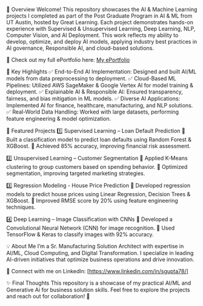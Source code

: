 🌟 Overview
Welcome! This repository showcases the AI & Machine Learning projects I completed as part of the Post Graduate Program in AI & ML from UT Austin, hosted by Great Learning. Each project demonstrates hands-on experience with Supervised & Unsupervised Learning, Deep Learning, NLP, 
Computer Vision, and AI Deployment.
This work reflects my ability to develop, optimize, and deploy AI models, applying industry best practices in AI governance, Responsible AI, and cloud-based solutions.

📌 Check out my full ePortfolio here: [My ePortfolio](https://eportfolio.mygreatlearning.com/ranjan-mitra)

🚀 Key Highlights
✅ End-to-End AI Implementation: Designed and built AI/ML models from data preprocessing to deployment.
✅ Cloud-Based ML Pipelines: Utilized AWS SageMaker & Google Vertex AI for model training & deployment.
✅ Explainable AI & Responsible AI: Ensured transparency, fairness, and bias mitigation in ML models.
✅ Diverse AI Applications: Implemented AI for finance, healthcare, manufacturing, and NLP solutions.
✅ Real-World Data Handling: Worked with large datasets, performing feature engineering & model optimization.

📂 Featured Projects
1️⃣ Supervised Learning – Loan Default Prediction
📌 Built a classification model to predict loan defaults using Random Forest & XGBoost.
📌 Achieved 85% accuracy, improving financial risk assessment.

2️⃣ Unsupervised Learning – Customer Segmentation
📌 Applied K-Means clustering to group customers based on spending behavior.
📌 Optimized segmentation, improving targeted marketing strategies.

3️⃣ Regression Modeling - House Price Prediction
📌 Developed regression models to predict house prices using Linear Regression, Decision Trees & XGBoost. 📌 Improved RMSE score by 20% using feature engineering techniques.

4️⃣ Deep Learning – Image Classification with CNNs
📌 Developed a Convolutional Neural Network (CNN) for image recognition.
📌 Used TensorFlow & Keras to classify images with 92% accuracy.

💡 About Me
I’m a Sr. Manufacturing Solution Architect with expertise in AI/ML, Cloud Computing, and Digital Transformation. 
I specialize in leading AI-driven initiatives that optimize business operations and drive innovation.

📩 Connect with me on LinkedIn: [https://www.linkedin.com/in/sgupta78/]

✨ Final Thoughts
This repository is a showcase of my practical AI/ML and Generative Ai for business solution skills. Feel free to explore the projects and reach out for collaboration! 🚀

